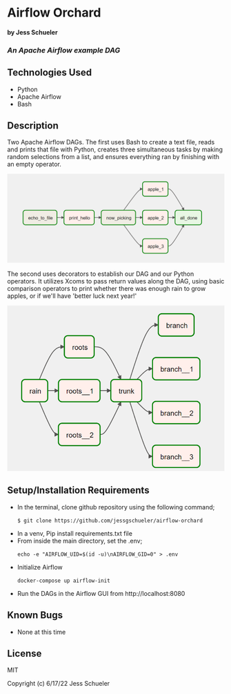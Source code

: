 # Airflow Orchard
#### by Jess Schueler

### *An Apache Airflow example DAG*

## Technologies Used
* Python
* Apache Airflow
* Bash

## Description

Two Apache Airflow DAGs. The first uses Bash to create a text file, reads and prints that file with Python, creates three simultaneous tasks by making random selections from a list, and ensures everything ran by finishing with an empty operator.

![image showing graphview of code review dag](img/graphview.png)

The second uses decorators to establish our DAG and our Python operators. It utilizes Xcoms to pass return values along the DAG, using basic comparison operators to print whether there was enough rain to grow apples, or if we'll have 'better luck next year!'

![image showing graphview of apple tree dag](img/graphviewtree.png)

## Setup/Installation Requirements
* In the terminal, clone github repository using the following command;
    ```
    $ git clone https://github.com/jessgschueler/airflow-orchard
    ```
* In a venv, Pip install requirements.txt file
* From inside the main directory, set the .env;
    ```
    echo -e "AIRFLOW_UID=$(id -u)\nAIRFLOW_GID=0" > .env
    ```
* Initialize Airflow 
    ```
    docker-compose up airflow-init
    ```
* Run the DAGs in the Airflow GUI from http://localhost:8080

## Known Bugs
* None at this time

## License
MIT

Copyright (c) 6/17/22 Jess Schueler
